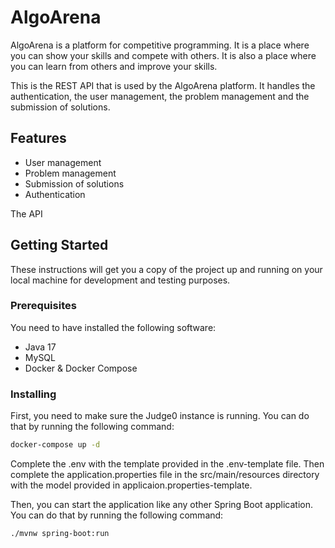 # AlgoArena

AlgoArena is a platform for competitive programming. It is a place where you can show your skills and compete with others. It is also a place where you can learn from others and improve your skills.

This is the REST API that is used by the AlgoArena platform. It handles the authentication, the user management, the problem management and the submission of solutions.

## Features

- User management
- Problem management
- Submission of solutions
- Authentication

The API

## Getting Started

These instructions will get you a copy of the project up and running on your local machine for development and testing purposes.

### Prerequisites

You need to have installed the following software:

- Java 17
- MySQL
- Docker & Docker Compose

### Installing

First, you need to make sure the Judge0 instance is running. You can do that by running the following command:

```bash
docker-compose up -d
```

Complete the .env with the template provided in the .env-template file. Then complete the application.properties file in the src/main/resources directory with the model provided in applicaion.properties-template.

Then, you can start the application like any other Spring Boot application. You can do that by running the following command:

```bash
./mvnw spring-boot:run
```
